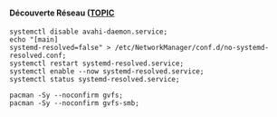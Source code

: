 #### Découverte Réseau ([TOPIC](https://forums.archlinux.fr/viewtopic.php?p=179629#p179629)
```
systemctl disable avahi-daemon.service;
echo "[main]
systemd-resolved=false" > /etc/NetworkManager/conf.d/no-systemd-resolved.conf;
systemctl restart systemd-resolved.service;
systemctl enable --now systemd-resolved.service;
systemctl status systemd-resolved.service;

pacman -Sy --noconfirm gvfs;
pacman -Sy --noconfirm gvfs-smb;
```
